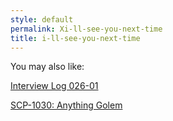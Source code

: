 ```yaml
---
style: default
permalink: Xi-ll-see-you-next-time
title: i-ll-see-you-next-time
---
```

You may also like:

[Interview Log 026-01](http://scp-wiki.net/interview-log-026-01)

[SCP-1030: Anything Golem](http://scp-wiki.net/scp-1030)
